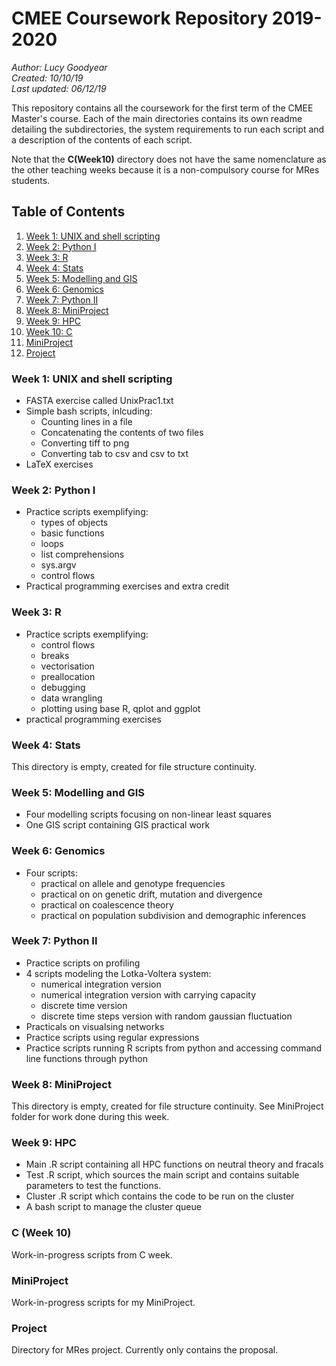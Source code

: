 # CMEE Coursework Repository 2019-2020

*Author: Lucy Goodyear*  
*Created: 10/10/19*  
*Last updated: 06/12/19*

This repository contains all the coursework for the first term of the CMEE Master's course. Each of the main directories contains its own readme detailing the subdirectories, the system requirements to run each script and a description of the contents of each script.

Note that the **C(Week10)** directory does not have the same nomenclature as the other teaching weeks because it is a non-compulsory course for MRes students.

## Table of Contents
1. [Week 1: UNIX and shell scripting](#Week-1:-UNIX-and-bash-scripting)
2. [Week 2: Python I](#Week-2:-Python-I)
3. [Week 3: R](#Week-3:-R)
4. [Week 4: Stats](#Week-4:-Stats)
5. [Week 5: Modelling and GIS](#Week-5:-Modelling-and-GIS)
6. [Week 6: Genomics](#Week-6:-Genomics) 
7. [Week 7: Python II](#Week-7:-Python-II)
8. [Week 8: MiniProject](#Week-8:-MiniProject)
9. [Week 9: HPC](#Week-9:-HPC)
10. [Week 10: C](#Week-10:-C)
11. [MiniProject](#Miniproject)
12. [Project](#Project)

### Week 1: UNIX and shell scripting

* FASTA exercise called UnixPrac1.txt
* Simple bash scripts, inlcuding:
    * Counting lines in a file
    * Concatenating the contents of two files
    * Converting tiff to png
    * Converting tab to csv and csv to txt
* LaTeX exercises

### Week 2: Python I

*  Practice scripts exemplifying:
    * types of objects
    * basic functions
    * loops
    * list comprehensions
    * sys.argv
    * control flows
* Practical programming exercises and extra credit

### Week 3: R

* Practice scripts exemplifying:
    * control flows
    * breaks
    * vectorisation
    * preallocation
    * debugging
    * data wrangling
    * plotting using base R, qplot and ggplot
* practical programming exercises

### Week 4: Stats

This directory is empty, created for file structure continuity.

### Week 5: Modelling and GIS

* Four modelling scripts focusing on non-linear least squares
* One GIS script containing GIS practical work

### Week 6: Genomics

* Four scripts: 
    * practical on allele and genotype frequencies
    * practical on on genetic drift, mutation and divergence
    * practical on coalescence theory
    * practical on population subdivision and demographic inferences

### Week 7: Python II

* Practice scripts on profiling
* 4 scripts modeling the Lotka-Voltera system:
    * numerical integration version
    * numerical integration version with carrying capacity
    * discrete time version
    * discrete time steps version with random gaussian fluctuation
* Practicals on visualsing networks
* Practice scripts using regular expressions
* Practice scripts running R scripts from python and accessing command line functions through python

### Week 8: MiniProject

This directory is empty, created for file structure continuity. See MiniProject folder for work done during this week.

### Week 9: HPC

* Main .R script containing all HPC functions on neutral theory and fracals
* Test .R script, which sources the main script and contains suitable parameters to test the functions.
* Cluster .R script which contains the code to be run on the cluster
* A bash script to manage the cluster queue

### C (Week 10)

Work-in-progress scripts from C week.

### MiniProject

Work-in-progress scripts for my MiniProject.

### Project

Directory for MRes project. Currently only contains the proposal.
